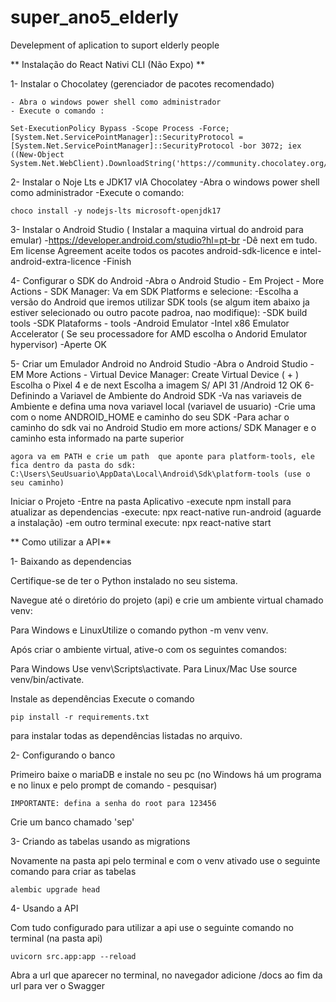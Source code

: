 # super_ano5_elderly
Develepment of aplication to suport elderly people

** Instalação do React Nativi CLI (Não Expo) **

1- Instalar o Chocolatey (gerenciador de pacotes recomendado)
	
	- Abra o windows power shell como administrador
	- Execute o comando :
 
	Set-ExecutionPolicy Bypass -Scope Process -Force; [System.Net.ServicePointManager]::SecurityProtocol = [System.Net.ServicePointManager]::SecurityProtocol -bor 3072; iex ((New-Object System.Net.WebClient).DownloadString('https://community.chocolatey.org/install.ps1'))

2- Instalar o Noje Lts e JDK17 vIA Chocolatey
	-Abra o windows power shell como administrador
	-Execute o comando:

	choco install -y nodejs-lts microsoft-openjdk17	

3- Instalar o Android Studio ( Instalar a maquina virtual do android para emular)
	-https://developer.android.com/studio?hl=pt-br
	-Dê next em tudo. Em license Agreement aceite todos os pacotes android-sdk-licence e intel-android-extra-licence
	-Finish

4- Configurar o SDK do Android
	-Abra o Android Studio
	- Em Project - More Actions - SDK Manager: Va em 
		SDK Platforms e selecione:
		-Escolha a versão do Android que iremos utilizar
		SDK tools (se algum item abaixo ja estiver selecionado ou outro pacote padroa, nao modifique):
		-SDK build tools
		-SDK Plataforms - tools
		-Android Emulator
		-Intel x86 Emulator Accelerator ( Se seu processadore for AMD escolha o Andorid Emulator hypervisor)
		-Aperte OK

5- Criar um Emulador Android no Android Studio
	-Abra o Android Studio
	-EM More Actions - Virtual Device Manager:
		Create Virtual Device ( + )
		Escolha o Pixel 4 e de next
		Escolha a imagem S/ API 31 /Android 12
		OK
6- Definindo a Variavel de Ambiente do Android SDK
    -Va nas variaveis de Ambiente e defina uma nova variavel local (variavel de usuario)
    -Crie uma com o nome ANDROID_HOME  e caminho do seu SDK
    -Para achar o caminho do sdk vai no Android Studio em more actions/ SDK Manager e o caminho esta informado na parte superior

	agora va em PATH e crie um path  que aponte para platform-tools, ele fica dentro da pasta do sdk:
	C:\Users\SeuUsuario\AppData\Local\Android\Sdk\platform-tools (use o seu caminho)


Iniciar o Projeto
    -Entre na pasta Aplicativo
	-execute npm install para atualizar as dependencias
    -execute: npx react-native run-android (aguarde a instalação)
    -em outro terminal execute: npx react-native start



** Como utilizar a API**

1- Baixando as dependencias 

Certifique-se de ter o Python instalado no seu sistema.

Navegue até o diretório do projeto (api) e crie um ambiente virtual chamado venv:

Para Windows e LinuxUtilize o comando 
	python -m venv venv.

Após criar o ambiente virtual, ative-o com os seguintes comandos:

Para Windows Use 
	venv\Scripts\activate.
Para Linux/Mac Use 
	source venv/bin/activate.

Instale as dependências Execute o comando 

	pip install -r requirements.txt 

para instalar todas as dependências listadas no arquivo.

2- Configurando o banco

Primeiro baixe o mariaDB e instale no seu pc (no Windows há um programa e no linux e pelo prompt de comando - pesquisar)

	IMPORTANTE: defina a senha do root para 123456

Crie um banco chamado 'sep'


3- Criando as tabelas usando as migrations

Novamente na pasta api pelo terminal e com o venv ativado use o seguinte comando para criar as tabelas

	alembic upgrade head

4- Usando a API

Com tudo configurado para utilizar a api use o seguinte comando no terminal (na pasta api)

	uvicorn src.app:app --reload

Abra a url que aparecer no terminal, no navegador adicione /docs ao fim da url para ver o Swagger	


